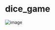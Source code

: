 # dice_game

![image](https://user-images.githubusercontent.com/104103091/170831893-458361a0-3bd3-4422-8a0c-3f55e94ff92c.png)
